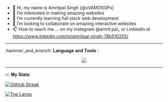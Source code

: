 - 👋 Hi, my name is Amritpal Singh (@xVAMOSOPx)
- 👀 I’m interested in making amazing websites
- 🌱 I’m currently learning full stack web development
- 💞️ I’m looking to collaborate on amazing interactive websites
- 📫 How to reach me ... on my instagram @amrit.pal_ or Linkledln at https://www.linkedin.com/in/amritpal-singh-78b510255/
<!---
xVAMOSOPx/xVAMOSOPx is a ✨ special ✨ repository because its `README.md` (this file) appears on your GitHub profile.
You can click the Preview link to take a look at your changes.
--->

<hr>
 :hammer_and_wrench: 𝐋𝐚𝐧𝐠𝐮𝐚𝐠𝐞 𝐚𝐧𝐝 𝐓𝐨𝐨𝐥𝐬 :
<p align="center">
  <a href="https://skillicons.dev">
    <img src="https://skillicons.dev/icons?i=html,css,git" />
  </a>
</p>

<hr>

🔥: 𝐌𝐲 𝐒𝐭𝐚𝐭𝐬:

[![GitHub Streak](http://github-readme-streak-stats.herokuapp.com?user=xVAMOSOPx&theme=dark&background=000000)](https://git.io/streak-stats)



[![Top Langs](https://github-readme-stats.vercel.app/api/top-langs/?username=xVAMOSOPx&layout=compact&theme=vision-friendly-dark)](https://github.com/anuraghazra/github-readme-stats)
